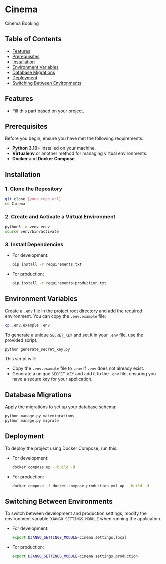 # Cinema

Cinema Booking

## Table of Contents

- [Features](#features)
- [Prerequisites](#prerequisites)
- [Installation](#installation)
- [Environment Variables](#environment-variables)
- [Database Migrations](#database-migrations)
- [Deployment](#deployment)
- [Switching Between Environments](#switching-between-environments)

## Features

- Fill this part based on your project.

## Prerequisites

Before you begin, ensure you have met the following requirements:

- **Python 3.10+** installed on your machine.
- **Virtualenv** or another method for managing virtual environments.
- **Docker** and **Docker Compose**.

## Installation

### 1. Clone the Repository

```bash
git clone [your_repo_url]
cd Cinema
```

### 2. Create and Activate a Virtual Environment

```bash
python3 -m venv venv
source venv/bin/activate
```

### 3. Install Dependencies

- For development:
    ```bash
    pip install -r requirements.txt
    ```

- For production:
    ```bash
    pip install -r requirements-production.txt
    ```

## Environment Variables

Create a `.env` file in the project root directory and add the required environment.
You can copy the `.env.example` file:

```bash
cp .env.example .env
```

To generate a unique `SECRET_KEY` and set it in your `.env` file, use the provided script.

```bash
python generate_secret_key.py
```

This script will:

- Copy the `.env.example` file to `.env` if `.env` does not already exist.
- Generate a unique `SECRET_KEY` and add it to the `.env` file, ensuring you have a secure key for your application.

## Database Migrations

Apply the migrations to set up your database schema:

```bash
python manage.py makemigrations
python manage.py migrate
```

## Deployment

To deploy the project using Docker Compose, run this:

- For development:
    ```bash
    docker compose up --build -d
    ```

- For production:
    ```bash
    docker compose -f docker-compose-production.yml up --build -d
    ```

## Switching Between Environments

To switch between development and production settings, modify the environment variable `DJANGO_SETTINGS_MODULE` when
running the application.

- For development:
    ```bash
    export DJANGO_SETTINGS_MODULE=cinema.settings.local
    ```

- For production:
    ```bash
    export DJANGO_SETTINGS_MODULE=cinema.settings.production
    ```
